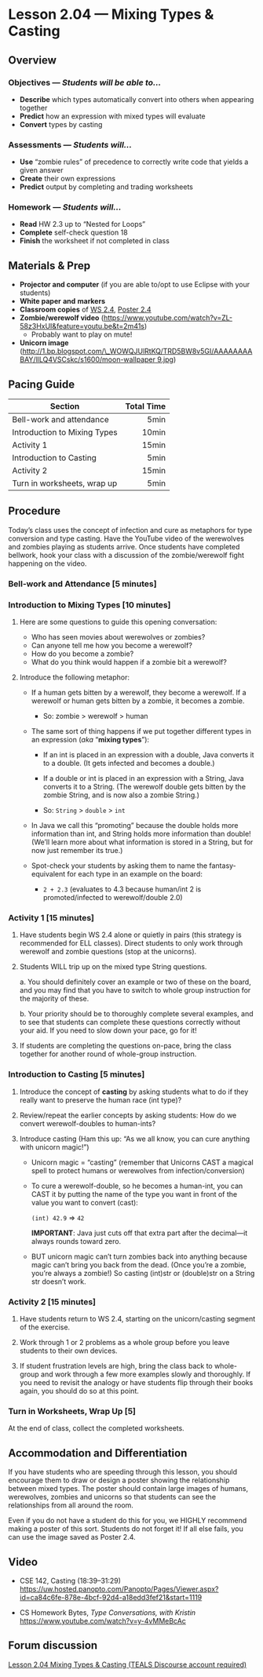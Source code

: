 Lesson 2.04 — Mixing Types & Casting
====================================================================================================

Overview
--------
### Objectives — _Students will be able to…_
- **Describe** which types automatically convert into others when appearing together
- **Predict** how an expression with mixed types will evaluate
- **Convert** types by casting

### Assessments — _Students will…_
- **Use** “zombie rules” of precedence to correctly write code that yields a given answer
- **Create** their own expressions
- **Predict** output by completing and trading worksheets

### Homework — _Students will…_
- **Read** HW 2.3 up to “Nested for Loops”
- **Complete** self-check question 18
- **Finish** the worksheet if not completed in class


Materials & Prep
----------------
- **Projector and computer** (if you are able to/opt to use Eclipse with your students)
- **White paper** **and** **markers**
- **Classroom copies** of [WS 2.4], [Poster 2.4]
- **Zombie/werewolf video** (<https://www.youtube.com/watch?v=ZL-58z3HxUI&feature=youtu.be&t=2m41s>)
  - Probably want to play on mute!
- **Unicorn image**
  ([http://1.bp.blogspot.com/\_WOWQJUlRtKQ/TRD5BW8v5GI/AAAAAAAABAY/llLQ4VSCskc/s1600/moon-wallpaper 9.jpg](http://1.bp.blogspot.com/_WOWQJUlRtKQ/TRD5BW8v5GI/AAAAAAAABAY/llLQ4VSCskc/s1600/moon-wallpaper%209.jpg))


Pacing Guide
------------
| Section                      | Total Time |
|------------------------------|-----------:|
| Bell-work and attendance     |       5min |
| Introduction to Mixing Types |      10min |
| Activity 1                   |      15min |
| Introduction to Casting      |       5min |
| Activity 2                   |      15min |
| Turn in worksheets, wrap up  |       5min |


Procedure
---------

Today’s class uses the concept of infection and cure as metaphors for type conversion and type
casting. Have the YouTube video of the werewolves and zombies playing as students arrive. Once
students have completed bellwork, hook your class with a discussion of the zombie/werewolf fight
happening on the video.

### Bell-work and Attendance \[5 minutes\]

### Introduction to Mixing Types \[10 minutes\]

1. Here are some questions to guide this opening conversation:

   - Who has seen movies about werewolves or zombies?
   - Can anyone tell me how you become a werewolf?
   - How do you become a zombie?
   - What do you think would happen if a zombie bit a werewolf?

2. Introduce the following metaphor:

   - If a human gets bitten by a werewolf, they become a werewolf. If a werewolf or human gets
     bitten by a zombie, it becomes a zombie.

     - So: zombie > werewolf > human

   - The same sort of thing happens if we put together different types in an expression (_aka_
     “**mixing types**”):

     - If an int is placed in an expression with a double, Java converts it to a double. (It gets
       infected and becomes a double.)

     - If a double or int is placed in an expression with a String, Java converts it to a String.
       (The werewolf double gets bitten by the zombie String, and is now also a zombie String.)

     - So: `String` > `double` > `int`

   - In Java we call this “promoting” because the double holds more information than int, and String
     holds more information than double! (We’ll learn more about what information is stored in a
     String, but for now just remember its true.)

   - Spot-check your students by asking them to name the fantasy-equivalent for each type in an
     example on the board:

     - `2 + 2.3` (evaluates to 4.3 because human/int 2 is promoted/infected to werewolf/double 2.0)

### Activity 1 \[15 minutes\]

1. Have students begin WS 2.4 alone or quietly in pairs (this strategy is recommended for ELL
   classes). Direct students to only work through werewolf and zombie questions (stop at the
   unicorns).

2. Students WILL trip up on the mixed type String questions.

   a. You should definitely cover an example or two of these on the board, and you may find that you
      have to switch to whole group instruction for the majority of these.

   b. Your priority should be to thoroughly complete several examples, and to see that students can
      complete these questions correctly without your aid. If you need to slow down your pace, go for
      it!

3. If students are completing the questions on-pace, bring the class together for another round of
   whole-group instruction.

### Introduction to Casting \[5 minutes\]

1. Introduce the concept of **casting** by asking students what to do if they really want to
   preserve the human race (int type)?

2. Review/repeat the earlier concepts by asking students: How do we convert werewolf-doubles to
   human-ints?

3. Introduce casting (Ham this up: “As we all know, you can cure anything with unicorn magic!”)

   - Unicorn magic = “casting” (remember that Unicorns CAST a magical spell to protect humans or
     werewolves from infection/conversion)

   - To cure a werewolf-double, so he becomes a human-int, you can CAST it by putting the name of
     the type you want in front of the value you want to convert (cast):

     `(int) 42.9` ⇒ `42`

     **IMPORTANT**: Java just cuts off that extra part after the decimal—it always rounds toward
     zero.

   - BUT unicorn magic can’t turn zombies back into anything because magic can’t bring you back from
     the dead. (Once you’re a zombie, you’re always a zombie!) So casting (int)str or (double)str on
     a String str doesn’t work.

### Activity 2 \[15 minutes\]

1. Have students return to WS 2.4, starting on the unicorn/casting segment of the exercise.

2. Work through 1 or 2 problems as a whole group before you leave students to their own devices.

3. If student frustration levels are high, bring the class back to whole-group and work through a
   few more examples slowly and thoroughly. If you need to revisit the analogy or have students flip
   through their books again, you should do so at this point.

### Turn in Worksheets, Wrap Up \[5\]
At the end of class, collect the completed worksheets.


Accommodation and Differentiation
---------------------------------
If you have students who are speeding through this lesson, you should encourage them to draw or
design a poster showing the relationship between mixed types. The poster should contain large images
of humans, werewolves, zombies and unicorns so that students can see the relationships from all
around the room.

Even if you do not have a student do this for you, we HIGHLY recommend making a poster of this sort.
Students do not forget it! If all else fails, you can use the image saved as Poster 2.4.


Video
-----
- CSE 142, Casting (18:39–31:29)<br>
  <https://uw.hosted.panopto.com/Panopto/Pages/Viewer.aspx?id=ca84c6fe-878e-4bcf-92d4-a18edd3fef21&start=1119>

- CS Homework Bytes, _Type Conversations, with Kristin_<br>
  <https://www.youtube.com/watch?v=y-4vMMeBcAc>


Forum discussion
---------------------------
[Lesson 2.04 Mixing Types & Casting (TEALS Discourse account required)](http://tealsk12.trydiscourse.com/c/unit-2/2-04-mixing-types-casting)


[WS 2.4]:   https://raw.githubusercontent.com/TEALSK12/apcsa/master/curriculum/Unit2/WS%202.4.docx
[Poster 2.4]:    https://raw.githubusercontent.com/TEALSK12/apcsa/master/curriculum/Unit2/Poster%202.4.docx
